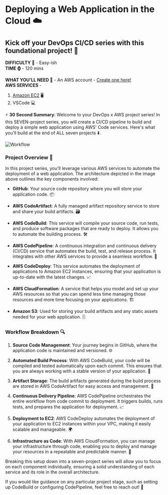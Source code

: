 # Deploying a Web Application in the Cloud ☁️

## Kick off your DevOps CI/CD series with this foundational project! 🚀

**DIFFICULTY 💪** - Easy-ish  
**TIME ⌚** - 120 mins  

**WHAT YOU'LL NEED 📝** - An AWS account - [Create one here!](https://signin.aws.amazon.com/signup?request_type=register)  
**AWS SERVICES** - 
1. [Amazon EC2](https://aws.amazon.com/ec2/) 🖥️
2. VSCode 💻

⚡️ **30 Second Summary**: Welcome to your DevOps x AWS project series! In this SEVEN-project series, you will create a CI/CD pipeline to build and deploy a simple web application using AWS' Code services. Here's what you'll build at the end of ALL seven projects ⬇️.

![Workflow](https://learn.nextwork.org/projects/static/aws-devops-vscode/architecture-complete.png "Workflow showing the CI/CD pipeline architecture involving AWS services")

### Project Overview 🌟
In this project series, you'll leverage various AWS services to automate the deployment of a web application. The architecture depicted in the image above outlines the key components involved:

- **GitHub**: Your source code repository where you will store your application code. 📦
  
- **AWS CodeArtifact**: A fully managed artifact repository service to store and share your build artifacts. 🗃️

- **AWS CodeBuild**: This service will compile your source code, run tests, and produce software packages that are ready to deploy. It allows you to automate the building process. 🛠️

- **AWS CodePipeline**: A continuous integration and continuous delivery (CI/CD) service that automates the build, test, and release process. It integrates with other AWS services to provide a seamless workflow. 🔄

- **AWS CodeDeploy**: This service automates the deployment of applications to Amazon EC2 instances, ensuring that your application is up-to-date with the latest changes. 📈

- **AWS CloudFormation**: A service that helps you model and set up your AWS resources so that you can spend less time managing those resources and more time focusing on your applications. 🏗️

- **Amazon S3**: Used for storing your build artifacts and any static assets needed for your web application. 🗄️

### Workflow Breakdown 🔍
1. **Source Code Management**: Your journey begins in GitHub, where the application code is maintained and versioned. 🌐

2. **Automated Build Process**: With AWS CodeBuild, your code will be compiled and tested automatically upon each commit. This ensures that you are always working with a stable version of your application. 🔨

3. **Artifact Storage**: The build artifacts generated during the build process are stored in AWS CodeArtifact for easy access and management. 📂

4. **Continuous Delivery Pipeline**: AWS CodePipeline orchestrates the entire workflow from code commit to deployment. It triggers builds, runs tests, and prepares the application for deployment. 📈

5. **Deployment to EC2**: AWS CodeDeploy automates the deployment of your application to EC2 instances within your VPC, making it easily scalable and manageable. 🌍

6. **Infrastructure as Code**: With AWS CloudFormation, you can manage your infrastructure through code, enabling you to deploy and manage your resources in a repeatable and predictable manner. 📜

Breaking this setup down into a seven-project series will allow you to focus on each component individually, ensuring a solid understanding of each service and its role in the overall architecture.

If you would like guidance on any particular project stage, such as setting up CodeBuild or configuring CodePipeline, feel free to reach out! 🙌
